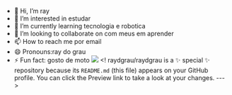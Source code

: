 - 👋 Hi, I’m ray
- 👀 I’m interested in estudar
- 🌱 I’m currently learning tecnologia e robotica
- 💞️ I’m looking to collaborate on com meus em aprender
- 📫 How to reach me por email 
- 😄 Pronouns:ray do grau
- ⚡ Fun fact: gosto de moto 
![](https://media1.tenor.com/m/aWtj6E_5o3EAAAAC/naruto-%E0%B8%99%E0%B8%B2%E0%B8%A3%E0%B8%B9%E0%B9%82%E0%B8%95%E0%B8%B0.gif)
<!
raydgrau/raydgrau is a ✨ special ✨ repository because its `README.md` (this file) appears on your GitHub profile.
You can click the Preview link to take a look at your changes.
--->
